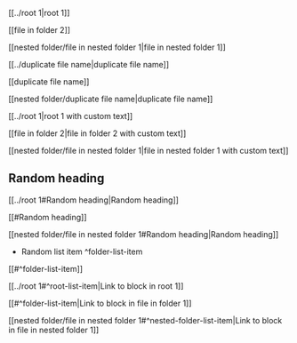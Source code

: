[[../root 1|root 1]]

[[file in folder 2]]

[[nested folder/file in nested folder 1|file in nested folder 1]]

[[../duplicate file name|duplicate file name]]

[[duplicate file name]]

[[nested folder/duplicate file name|duplicate file name]]

[[../root 1|root 1 with custom text]]

[[file in folder 2|file in folder 2 with custom text]]

[[nested folder/file in nested folder 1|file in nested folder 1 with custom text]]

## Random heading

[[../root 1#Random heading|Random heading]]

[[#Random heading]]

[[nested folder/file in nested folder 1#Random heading|Random heading]]

- Random list item ^folder-list-item

[[#^folder-list-item]]

[[../root 1#^root-list-item|Link to block in root 1]]

[[#^folder-list-item|Link to block in file in folder 1]]

[[nested folder/file in nested folder 1#^nested-folder-list-item|Link to block in file in nested folder 1]]
